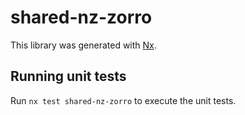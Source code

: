 # shared-nz-zorro

This library was generated with [Nx](https://nx.dev).

## Running unit tests

Run `nx test shared-nz-zorro` to execute the unit tests.
